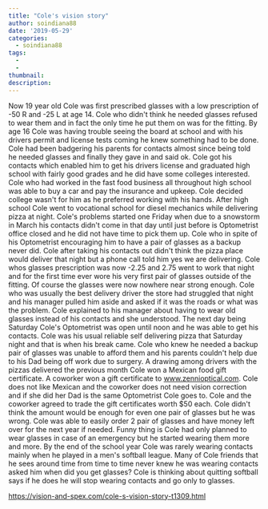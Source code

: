 ```yaml
---
title: "Cole's vision story"
author: soindiana88
date: '2019-05-29'
categories:
  - soindiana88
tags:
  - 
  - 
thumbnail: 
description: 
---
```


Now 19 year old Cole was first prescribed glasses with a low prescription of -50 R and -25 L at age 14. Cole who didn't think he needed glasses refused to wear them and in fact the only time he put them on was for the fitting. By age 16 Cole was having trouble seeing the board at school and with his drivers permit and license tests coming he knew something had to be done. Cole had been badgering his parents for contacts almost since being told he needed glasses and finally they gave in and said ok. Cole got his contacts which enabled him to get his drivers license and graduated high school with fairly good grades and he did have some colleges interested. Cole who had worked in the fast food business all throughout high school was able to buy a car and pay the insurance and upkeep. Cole decided college wasn't for him as he preferred working with his hands. After high school Cole went to vocational school for diesel mechanics while delivering pizza at night. Cole's problems started one Friday when due to a snowstorm in March his contacts didn't come in that day until just before is Optometrist office closed and he did not have time to pick them up. Cole who in spite of his Optometrist encouraging him to have a pair of glasses as a backup never did. Cole after taking his contacts out didn't think the pizza place would deliver that night but a phone call told him yes we are delivering. Cole whos glasses prescription was now -2.25 and 2.75 went to work that night and for the first time ever wore his very first pair of glasses outside of the fitting. Of course the glasses were now nowhere near strong enough. Cole who was usually the best delivery driver the store had struggled that night and his manager pulled him aside and asked if it was the roads or what was the problem. Cole explained to his manager about having to wear old glasses instead of his contacts and she understood. The next day being Saturday Cole's Optometrist was open until noon and he was able to get his contacts. Cole was his usual reliable self delivering pizza that Saturday night and that is when his break came. Cole who knew he needed a backup pair of glasses was unable to afford them and his parents couldn't help due to his Dad being off work due to surgery. A drawing among drivers with the pizzas delivered the previous month Cole won a Mexican food gift certificate. A coworker won a gift certificate to www.zennioptical.com. Cole does not like Mexican and the coworker does not need vision correction and if she did her Dad is the same Optometrist Cole goes to. Cole and the coworker agreed to trade the gift certificates worth $50 each. Cole didn't think the amount would be enough for even one pair of glasses but he was wrong. Cole was able to easily order 2 pair of glasses and have money left over for the next year if needed. Funny thing is Cole had only planned to wear glasses in case of an emergency but he started wearing them more and more. By the end of the school year Cole was rarely wearing contacts mainly when he played in a men's softball league. Many of Cole friends that he sees around time from time to time never knew he was wearing contacts asked him when did you get glasses? Cole is thinking about quitting softball says if he does he will stop wearing contacts and go only to glasses.

https://vision-and-spex.com/cole-s-vision-story-t1309.html
